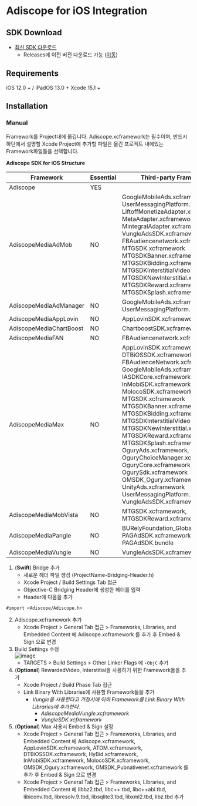 # Adiscope for iOS Integration

## SDK Download
- [최신 SDK 다운로드](https://github.com/adiscope/Adiscope-iOS-Sample/releases/download/3.9.0/AdiscopeIosSdk-3.9.0.zip)
  - Releases에 이전 버전 다운로드 가능 ([이동](../../releases))

## Requirements
iOS 12.0 + / iPadOS 13.0 +
Xcode 15.1 +

## Installation
### Manual
Framework를 Project내에 옮깁니다. Adiscope.xcframework는 필수이며, 반드시 하단에서 설명할 Xcode Project에 추가할 파일은 옮긴 프로젝트 내에있는 Framework파일들을 선택합니다.

**Adiscope SDK for iOS Structure**

| Framework               | Essential | Third-party Frameworks                                       |
| ----------------------- | --------- | ------------------------------------------------------------ |
| Adiscope                | YES       |                                                              |
| AdiscopeMediaAdMob      | NO        | GoogleMobileAds.xcframework, UserMessagingPlatform.xcframework<br/>LiftoffMonetizeAdapter.xcframework, MetaAdapter.xcframework<br/>MintegralAdapter.xcframework, VungleAdsSDK.xcframework<br/>FBAudiencenetwork.xcframework, MTGSDK.xcframework<br/>MTGSDKBanner.xcframework, MTGSDKBidding.xcframework<br/>MTGSDKInterstitialVideo.xcframework, MTGSDKNewInterstitial.xcframework<br/>MTGSDKReward.xcframework, MTGSDKSplash.xcframework   |
| AdiscopeMediaAdManager  | NO        | GoogleMobileAds.xcframework, UserMessagingPlatform.xcframework   |
| AdiscopeMediaAppLovin   | NO        | AppLovinSDK.xcframework                                        |
| AdiscopeMediaChartBoost | NO        | ChartboostSDK.xcframework                                      |
| AdiscopeMediaFAN        | NO        | FBAudiencenetwork.xcframework                                  |
| AdiscopeMediaMax        | NO        | AppLovinSDK.xcframework, DTBiOSSDK.xcframework<br/>FBAudienceNetwork.xcframework, GoogleMobileAds.xcframework<br/>IASDKCore.xcframework, InMobiSDK.xcframework<br/>MolocoSDK.xcframework, MTGSDK.xcframework<br/>MTGSDKBanner.xcframework, MTGSDKBidding.xcframework<br/>MTGSDKInterstitialVideo.xcframework, MTGSDKNewInterstitial.xcframework<br/>MTGSDKReward.xcframework, MTGSDKSplash.xcframework<br/>OguryAds.xcframework, OguryChoiceManager.xcframework<br/>OguryCore.xcframework, OgurySdk.xcframework<br/>OMSDK_Ogury.xcframework, UnityAds.xcframework<br/>UserMessagingPlatform.xcframework, VungleAdsSDK.xcframework   |
| AdiscopeMediaMobVista   | NO        | MTGSDK.xcframework, MTGSDKReward.xcframework                     |
| AdiscopeMediaPangle     | NO        | BURelyFoundation_Global.xcframework<br/>PAGAdSDK.xcframework, PAGAdSDK.bundle  |
| AdiscopeMediaVungle     | NO        | VungleAdsSDK.xcframework                                       |



1. (**Swift**) Bridge 추가
   - 새로운 헤더 파일 생성 (ProjectName-Bridging-Header.h)
   - Xcode Project / Build Settings Tab 접근
   - Objective-C Bridging Header에 생성한 헤더를 입력
   - Header에 다음을 추가
```object-c
#import <Adiscope/Adiscope.h>
```
2. Adiscope.xcframework 추가
   - Xcode Project > General Tab 접근 > Frameworks, Libraries, and Embedded Content 에 Adiscope.xcframework 를 추가 후 Embed & Sign 으로 변경
3. Build Settings 수정<br/>
![image](https://github.com/user-attachments/assets/78c0472d-e384-406a-b038-a177c4ab3458)
   - TARGETS > Build Settings > Other Linker Flags 에 `-ObjC` 추가
3. (**Optional**) RewardedVideo, Interstitial을 사용하기 위한 Framework들을 추가
   - Xcode Project / Build Phase Tab 접근
   - Link Binary With Libraries에 사용할 Framework들을 추가 
     - *Vungle을 사용한다고 가정시에 이하 Framework를 Link Binary With Libraries에 추가한다.*
       - *AdiscopeMediaVungle.xcframework*
       - *VungleSDK.xcframework*
4. (**Optional**) Max 사용시 Embed & Sign 설정
   - Xcode Project > General Tab 접근 > Frameworks, Libraries, and Embedded Content 에 Adiscope.xcframework, AppLovinSDK.xcframework, ATOM.xcframework, DTBiOSSDK.xcframework, HyBid.xcframework, InMobiSDK.xcframework, MolocoSDK.xcframework, OMSDK_Ogury.xcframework, OMSDK_Pubnativenet.xcframework 를 추가 후 Embed & Sign 으로 변경
   - Xcode Project > General Tab 접근 > Frameworks, Libraries, and Embedded Content 에 libbz2.tbd, libc++.tbd, libc++abi.tbd, libiconv.tbd, libresolv.9.tbd, libsqlite3.tbd, libxml2.tbd, libz.tbd 추가
